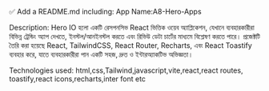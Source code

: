 ✅ Add a README.md including:
App Name:A8-Hero-Apps

Description: Hero IO হলো একটি রেসপনসিভ React ভিত্তিক ওয়েব অ্যাপ্লিকেশন, যেখানে ব্যবহারকারীরা বিভিন্ন ট্রেন্ডিং অ্যাপ দেখতে, ইনস্টল/আনইনস্টল করতে এবং রিভিউ ডেটা চার্টের মাধ্যমে বিশ্লেষণ করতে পারে।
প্রজেক্টটি তৈরি করা হয়েছে React, TailwindCSS, React Router, Recharts, এবং React Toastify ব্যবহার করে, যাতে ব্যবহারকারীরা পান একটি সহজ, দ্রুত ও ইন্টারঅ্যাকটিভ অভিজ্ঞতা।

Technologies used: html,css,Tailwind,javascript,vite,react,react routes, toastify,react icons,recharts,inter font etc
